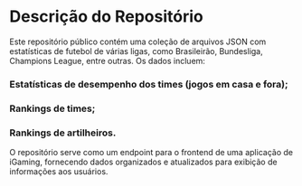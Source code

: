 # Descrição do Repositório
Este repositório público  contém uma coleção de arquivos JSON com estatísticas de futebol de várias ligas, como Brasileirão, Bundesliga, Champions League, entre outras. Os dados incluem:

### Estatísticas de desempenho dos times (jogos em casa e fora);
### Rankings de times;
### Rankings de artilheiros.

O repositório serve como um endpoint para o frontend de uma aplicação de iGaming, fornecendo dados organizados e atualizados para exibição de informações aos usuários.
